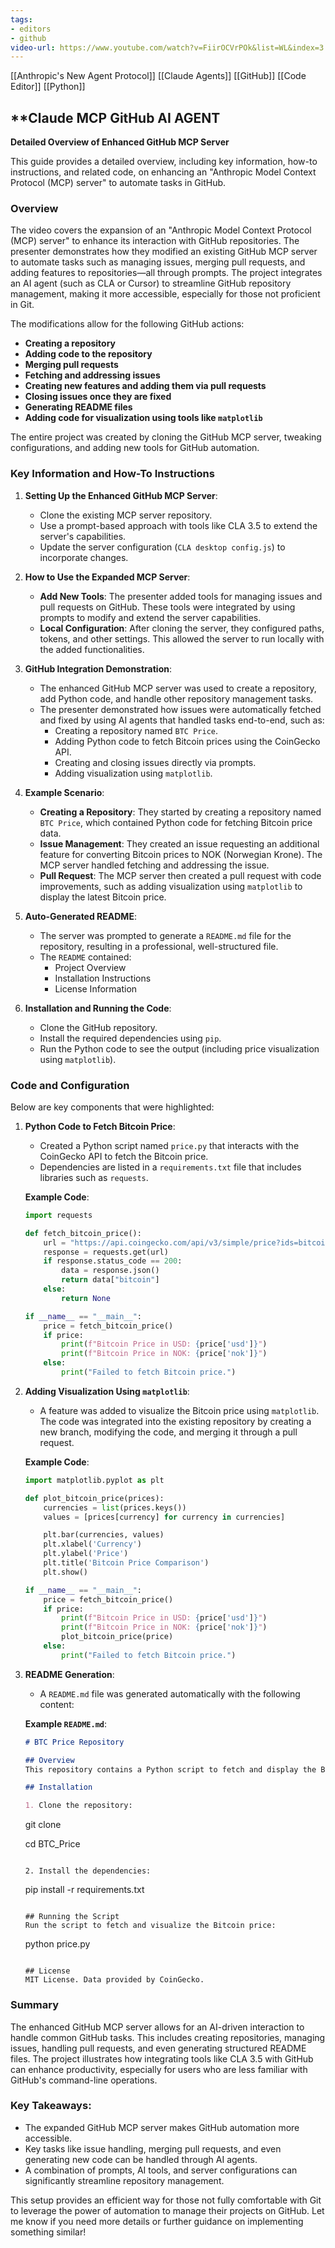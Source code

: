 ```yaml
---
tags:
- editors
- github
video-url: https://www.youtube.com/watch?v=FiirOCVrPOk&list=WL&index=3
---
```


[[Anthropic's New Agent Protocol]]  [[Claude Agents]]  [[GitHub]]  [[Code Editor]]  [[Python]] 

## **Claude MCP GitHub AI AGENT

**Detailed Overview of Enhanced GitHub MCP Server**

This guide provides a detailed overview, including key information, how-to instructions, and related code, on enhancing an "Anthropic Model Context Protocol (MCP) server" to automate tasks in GitHub.

### **Overview**

The video covers the expansion of an "Anthropic Model Context Protocol (MCP) server" to enhance its interaction with GitHub repositories. The presenter demonstrates how they modified an existing GitHub MCP server to automate tasks such as managing issues, merging pull requests, and adding features to repositories—all through prompts. The project integrates an AI agent (such as CLA or Cursor) to streamline GitHub repository management, making it more accessible, especially for those not proficient in Git.

The modifications allow for the following GitHub actions:

- **Creating a repository**
- **Adding code to the repository**
- **Merging pull requests**
- **Fetching and addressing issues**
- **Creating new features and adding them via pull requests**
- **Closing issues once they are fixed**
- **Generating README files**
- **Adding code for visualization using tools like `matplotlib`**

The entire project was created by cloning the GitHub MCP server, tweaking configurations, and adding new tools for GitHub automation.

### **Key Information and How-To Instructions**

1. **Setting Up the Enhanced GitHub MCP Server**:
   - Clone the existing MCP server repository.
   - Use a prompt-based approach with tools like CLA 3.5 to extend the server's capabilities.
   - Update the server configuration (`CLA desktop config.js`) to incorporate changes.

2. **How to Use the Expanded MCP Server**:
   - **Add New Tools**: The presenter added tools for managing issues and pull requests on GitHub. These tools were integrated by using prompts to modify and extend the server capabilities.
   - **Local Configuration**: After cloning the server, they configured paths, tokens, and other settings. This allowed the server to run locally with the added functionalities.

3. **GitHub Integration Demonstration**:
   - The enhanced GitHub MCP server was used to create a repository, add Python code, and handle other repository management tasks.
   - The presenter demonstrated how issues were automatically fetched and fixed by using AI agents that handled tasks end-to-end, such as:
     - Creating a repository named `BTC Price`.
     - Adding Python code to fetch Bitcoin prices using the CoinGecko API.
     - Creating and closing issues directly via prompts.
     - Adding visualization using `matplotlib`.

4. **Example Scenario**:
   - **Creating a Repository**: They started by creating a repository named `BTC Price`, which contained Python code for fetching Bitcoin price data.
   - **Issue Management**: They created an issue requesting an additional feature for converting Bitcoin prices to NOK (Norwegian Krone). The MCP server handled fetching and addressing the issue.
   - **Pull Request**: The MCP server then created a pull request with code improvements, such as adding visualization using `matplotlib` to display the latest Bitcoin price.

5. **Auto-Generated README**:
   - The server was prompted to generate a `README.md` file for the repository, resulting in a professional, well-structured file.
   - The `README` contained:
     - Project Overview
     - Installation Instructions
     - License Information

6. **Installation and Running the Code**:
   - Clone the GitHub repository.
   - Install the required dependencies using `pip`.
   - Run the Python code to see the output (including price visualization using `matplotlib`).

### **Code and Configuration**

Below are key components that were highlighted:

1. **Python Code to Fetch Bitcoin Price**:
   - Created a Python script named `price.py` that interacts with the CoinGecko API to fetch the Bitcoin price.
   - Dependencies are listed in a `requirements.txt` file that includes libraries such as `requests`.

   **Example Code**:
   ```python
   import requests

   def fetch_bitcoin_price():
       url = "https://api.coingecko.com/api/v3/simple/price?ids=bitcoin&vs_currencies=usd,nok"
       response = requests.get(url)
       if response.status_code == 200:
           data = response.json()
           return data["bitcoin"]
       else:
           return None

   if __name__ == "__main__":
       price = fetch_bitcoin_price()
       if price:
           print(f"Bitcoin Price in USD: {price['usd']}")
           print(f"Bitcoin Price in NOK: {price['nok']}")
       else:
           print("Failed to fetch Bitcoin price.")
   ```

2. **Adding Visualization Using `matplotlib`**:
   - A feature was added to visualize the Bitcoin price using `matplotlib`. The code was integrated into the existing repository by creating a new branch, modifying the code, and merging it through a pull request.

   **Example Code**:
   ```python
   import matplotlib.pyplot as plt

   def plot_bitcoin_price(prices):
       currencies = list(prices.keys())
       values = [prices[currency] for currency in currencies]

       plt.bar(currencies, values)
       plt.xlabel('Currency')
       plt.ylabel('Price')
       plt.title('Bitcoin Price Comparison')
       plt.show()

   if __name__ == "__main__":
       price = fetch_bitcoin_price()
       if price:
           print(f"Bitcoin Price in USD: {price['usd']}")
           print(f"Bitcoin Price in NOK: {price['nok']}")
           plot_bitcoin_price(price)
       else:
           print("Failed to fetch Bitcoin price.")
   ```

3. **README Generation**:
   - A `README.md` file was generated automatically with the following content:

   **Example `README.md`**:
   ```markdown
   # BTC Price Repository

   ## Overview
   This repository contains a Python script to fetch and display the Bitcoin price in multiple currencies, including USD and NOK, using the CoinGecko API.

   ## Installation

   1. Clone the repository:
      ```

      git clone <repo-url>

      cd BTC_Price

      ```

   2. Install the dependencies:
      ```

      pip install -r requirements.txt

      ```

   ## Running the Script
   Run the script to fetch and visualize the Bitcoin price:
   ```

   python price.py

   ```

   ## License
   MIT License. Data provided by CoinGecko.
   ```

### **Summary**

The enhanced GitHub MCP server allows for an AI-driven interaction to handle common GitHub tasks. This includes creating repositories, managing issues, handling pull requests, and even generating structured README files. The project illustrates how integrating tools like CLA 3.5 with GitHub can enhance productivity, especially for users who are less familiar with GitHub's command-line operations.

### **Key Takeaways**:

- The expanded GitHub MCP server makes GitHub automation more accessible.
- Key tasks like issue handling, merging pull requests, and even generating new code can be handled through AI agents.
- A combination of prompts, AI tools, and server configurations can significantly streamline repository management.

This setup provides an efficient way for those not fully comfortable with Git to leverage the power of automation to manage their projects on GitHub. Let me know if you need more details or further guidance on implementing something similar!


